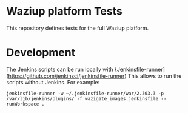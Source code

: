 Waziup platform Tests
=====================

This repository defines tests for the full Waziup platform.


Development
===========

The Jenkins scripts can be run locally with {Jenkinsfile-runner](https://github.com/jenkinsci/jenkinsfile-runner)
This allows to run the scripts without Jenkins.
For example:
```
jenkinsfile-runner -w ~/.jenkinsfile-runner/war/2.303.3 -p /var/lib/jenkins/plugins/ -f wazigate_images.jenkinsfile --runWorkspace .
```

